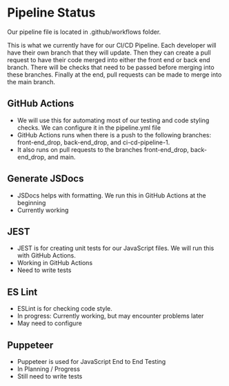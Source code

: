 # Pipeline Status

Our pipeline file is located in .github/workflows folder.

This is what we currently have for our CI/CD Pipeline. Each developer will have their own branch that they will update. 
Then they can create a pull request to have their code merged into either the front end or back end branch. 
There will be checks that need to be passed before merging into these branches. Finally at the end, pull requests can be made to merge into the main branch.


## GitHub Actions
- We will use this for automating most of our testing and code styling checks. We can configure it in the pipeline.yml file
- GitHub Actions runs when there is a push to the following branches: front-end_drop, back-end_drop, and ci-cd-pipeline-1. 
- It also runs on pull requests to the branches front-end_drop, back-end_drop, and main.


## Generate JSDocs
- JSDocs helps with formatting. We run this in GitHub Actions at the beginning
- Currently working


## JEST
- JEST is for creating unit tests for our JavaScript files. We will run this with GitHub Actions.
- Working in GitHub Actions
- Need to write tests


## ES Lint
- ESLint is for checking code style.
- In progress: Currently working, but may encounter problems later
- May need to configure


## Puppeteer
- Puppeteer is used for JavaScript End to End Testing
- In Planning / Progress
- Still need to write tests
